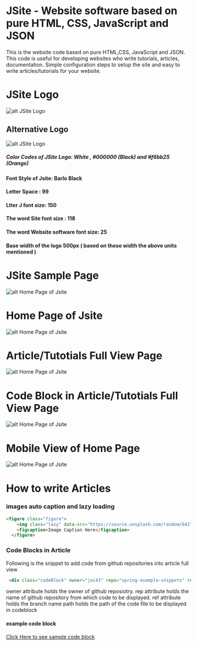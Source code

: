 # JSite - Website software based on pure HTML, CSS, JavaScript and JSON
This is the website code based on pure HTML,CSS, JavaScript and JSON. This code is useful for developing websites who write tutorials, articles, documentation. Simple configuration steps to setup the site and easy to write articles/tutorials for your website. 
# JSite Logo
![alt JSite Logo](https://drive.google.com/uc?id=1wMImMV9X9bxzEW3s18H716W3_ImShwQc&export=download)
## Alternative Logo
![alt JSite Logo](https://drive.google.com/uc?id=1WQo5FDiLfUyPoz89eLwqYpEFL3IvWD8A&export=download)


##### Color Codes of JSite Logo: White , #000000 (Black)  and #f6bb25 (Orange) 
#### Font Style of Jsite: Barlo Black
#### Letter Space : 99
#### Ltter J font size: 150
#### The word Site font size : 118
#### The word Website software font size: 25
#### Base width of the logo 500px ( based on these width the above units mentioned )

# JSite Sample Page
![alt Home Page of Jsite](https://drive.google.com/uc?id=1LimXSW54PTOtfxcWhWNXNIs6ldr2OaMk)

# Home Page of Jsite
![alt Home Page of Jsite](https://drive.google.com/uc?id=1tGtYqV7jUVXkgOl1t10PTd9XnwZh7nPO)
# Article/Tutotials Full View Page 
![alt Home Page of Jsite](https://drive.google.com/uc?id=1JKGSFYPGueScVzW1n1jxlsViNmBc6m3K)
# Code Block in Article/Tutotials Full View Page 
![alt Home Page of Jsite](https://drive.google.com/uc?id=1C1F7ZQPMX9bQil1J7BBfllA9ZRFG7nfd)
# Mobile View of Home Page
![alt Home Page of Jsite](https://drive.google.com/uc?id=1Ighk3XZUneYXLZKBdsFmK5LGH1hh6Nmu)
# How to write Articles
### images auto caption and lazy loading

```HTML
<figure class="figure">
    <img class="lazy" data-src="https://source.unsplash.com/random/642" />
    <figcaption>Image Caption Here</figcaption>
  </figure>
 ```
 ### Code Blocks in Article
 Following is the snippet to add code from github repositories into article full view
 ```HTML
  <div class="codeBlock" owner="jai43" repo="spring-example-snippets" ref="master" embeded='{"path": "springBoot/@Bean/singleton_bean.java" },{"path": "springBoot/@Bean/prototye_bean.java" }' style="height:600px;"></div>
```
owner attribute holds the owner of github reposiotry.
rep attribute holds the name of github repository from which code to be displayed.
ref attribute holds the branch name 
path holds the path of the code file to be displayed in codeblock
#### example code block
[Click Here to see sample code block](https://github.com/jai43/JSite/blob/master/README.md#code-block-in-articletutotials-full-view-page)




  
  

